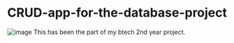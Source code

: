# CRUD-app-for-the-database-project
![image](https://user-images.githubusercontent.com/44812427/77815663-ba601400-70e2-11ea-9966-11d12c81b5e2.png)
This has been the part of my btech 2nd year project. 
